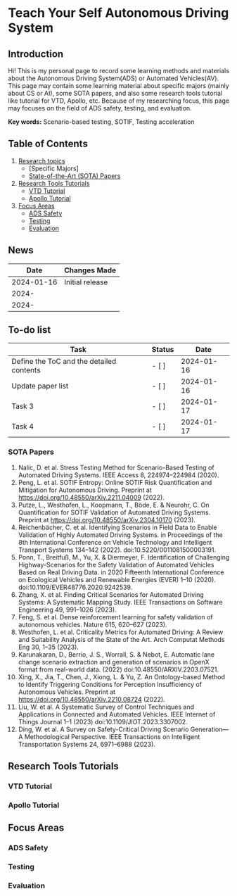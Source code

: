 # Teach Your Self Autonomous Driving System
## Introduction
Hi! This is my personal page to record some learning methods and materials about the Autonomous Driving System(ADS) or Automated Vehicles(AV). This page may contain some learning material about specific majors (mainly about CS or AI), some SOTA papers, and also some research tools tutorial like tutorial for VTD, Apollo, etc.  Because of my researching focus, this page may focuses on the field of ADS safety, testing, and evaluation. 

**Key words:** Scenario-based testing, SOTIF, Testing acceleration
   
## Table of Contents

1. [Research topics](#)
   - [Specific Majors]
   - [State-of-the-Art (SOTA) Papers](#sota-papers)
2. [Research Tools Tutorials](#research-tools-tutorials)
   - [VTD Tutorial](#vtd-tutorial)
   - [Apollo Tutorial](#apollo-tutorial)
3. [Focus Areas](#focus-areas)
   - [ADS Safety](#ads-safety)
   - [Testing](#testing)
   - [Evaluation](#evaluation)

## News
| Date       | Changes Made          |
|------------|-----------------------|
| 2024-01-16 | Initial release       |
| 2024-  |
| 2024-  |

## To-do list
| Task                   | Status | Date       |
|------------------------|--------|------------|
| Define the ToC and the detailed contents         | - [ ]   | 2024-01-16 |
| Update paper list     | - [ ]   | 2024-01-16 |
| Task 3                 | - [ ]   | 2024-01-17 |
| Task 4                 | - [ ]   | 2024-01-17 |

### SOTA Papers<a name="sota-papers"></a>

1. Nalic, D. et al. Stress Testing Method for Scenario-Based Testing of Automated Driving Systems. IEEE Access 8, 224974–224984 (2020).
2. Peng, L. et al. SOTIF Entropy: Online SOTIF Risk Quantification and Mitigation for Autonomous Driving. Preprint at https://doi.org/10.48550/arXiv.2211.04009 (2022).
3. Putze, L., Westhofen, L., Koopmann, T., Böde, E. & Neurohr, C. On Quantification for SOTIF Validation of Automated Driving Systems. Preprint at https://doi.org/10.48550/arXiv.2304.10170 (2023).
4. Reichenbächer, C. et al. Identifying Scenarios in Field Data to Enable Validation of Highly Automated Driving Systems. in Proceedings of the 8th International Conference on Vehicle Technology and Intelligent Transport Systems 134–142 (2022). doi:10.5220/0011081500003191.
5. Ponn, T., Breitfuß, M., Yu, X. & Diermeyer, F. Identification of Challenging Highway-Scenarios for the Safety Validation of Automated Vehicles Based on Real Driving Data. in 2020 Fifteenth International Conference on Ecological Vehicles and Renewable Energies (EVER) 1–10 (2020). doi:10.1109/EVER48776.2020.9242539.
6. Zhang, X. et al. Finding Critical Scenarios for Automated Driving Systems: A Systematic Mapping Study. IEEE Transactions on Software Engineering 49, 991–1026 (2023).
7. Feng, S. et al. Dense reinforcement learning for safety validation of autonomous vehicles. Nature 615, 620–627 (2023).
8. Westhofen, L. et al. Criticality Metrics for Automated Driving: A Review and Suitability Analysis of the State of the Art. Arch Computat Methods Eng 30, 1–35 (2023).
9. Karunakaran, D., Berrio, J. S., Worrall, S. & Nebot, E. Automatic lane change scenario extraction and generation of scenarios in OpenX format from real-world data. (2022) doi:10.48550/ARXIV.2203.07521.
10. Xing, X., Jia, T., Chen, J., Xiong, L. & Yu, Z. An Ontology-based Method to Identify Triggering Conditions for Perception Insufficiency of Autonomous Vehicles. Preprint at https://doi.org/10.48550/arXiv.2210.08724 (2022).
11. Liu, W. et al. A Systematic Survey of Control Techniques and Applications in Connected and Automated Vehicles. IEEE Internet of Things Journal 1–1 (2023) doi:10.1109/JIOT.2023.3307002.
12. Ding, W. et al. A Survey on Safety-Critical Driving Scenario Generation—A Methodological Perspective. IEEE Transactions on Intelligent Transportation Systems 24, 6971–6988 (2023).


## Research Tools Tutorials<a name="research-tools-tutorials"></a>

### VTD Tutorial<a name="vtd-tutorial"></a>

### Apollo Tutorial<a name="apollo-tutorial"></a>

## Focus Areas<a name="focus-areas"></a>

### ADS Safety<a name="ads-safety"></a>

### Testing<a name="testing"></a>

### Evaluation<a name="evaluation"></a>
